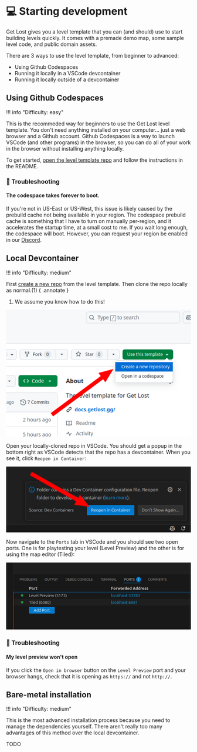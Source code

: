 # 💻 Starting development

Get Lost gives you a level template that you can (and should) use to start building levels quickly. It comes with a premade demo map, some sample level code, and public domain assets.

There are 3 ways to use the level template, from beginner to advanced:

- Using Github Codespaces
- Running it locally in a VSCode devcontainer
- Running it locally outside of a devcontainer

## Using Github Codespaces

!!! info "Difficulty: easy"

This is the recommeded way for beginners to use the Get Lost level template. You don't need anything installed on your computer... just a web browser and a Github account. Github Codespaces is a way to launch VSCode (and other programs) in the browser, so you can do all of your work in the browser without installing anything locally.

To get started, [open the level template repo](https://github.com/amoffat/getlost-level-template) and follow the instructions in the README.

### 🚨 Troubleshooting

#### The codespace takes forever to boot.

If you're not in US-East or US-West, this issue is likely caused by the prebuild cache not being available in your region. The codespace prebuild cache is something that I have to turn on manually per-region, and it accelerates the startup time, at a small cost to me. If you wait long enough, the codespace will boot. However, you can request your region be enabled in our [Discord](https://discord.gg/v4AAezkSEu).

## Local Devcontainer

!!! info "Difficulty: medium"

First [create a new repo](https://github.com/amoffat/getlost-level-template) from the level template. Then clone the repo locally as normal.(1)
{ .annotate }

1. We assume you know how to do this!

![create repo](../assets/create-codespace.png)

Open your locally-cloned repo in VSCode. You should get a popup in the bottom right as VSCode detects that the repo has a devcontainer. When you see it, click `Reopen in Container`:

![open in container](../assets/open-in-container.png)

Now navigate to the `Ports` tab in VSCode and you should see two open ports. One is for playtesting your level (Level Preview) and the other is for using the map editor (Tiled):

![ports](../assets/ports.png)

### 🚨 Troubleshooting

#### My level preview won't open

If you click the `Open in browser` button on the `Level Preview` port and your browser hangs, check that it is opening as `https://` and not `http://`.

## Bare-metal installation

!!! info "Difficulty: medium"

This is the most advanced installation process because you need to manage the dependencies yourself. There aren't really too many advantages of this method over the local devcontainer.

TODO
